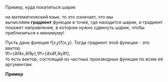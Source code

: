 Пример, куда покатиться шарик

на математический язык, то это означает, что мы вычисляем **градиент** функции в точке, где находится шарик, и градиент покажет направление, в котором нужно сдвинуть шарик, чтобы приблизиться к минимуму!

Пусть дана функция 𝑓(𝑥,𝑦)f(x,y). Тогда градиент этой функции - это вектор  
∇𝑓={∂𝑓∂𝑥,∂𝑓∂𝑦},∇f={∂x∂f​,∂y∂f​},  
то есть вектор, состоящий из частных производных функции по всем её аргументам.

**Пример**